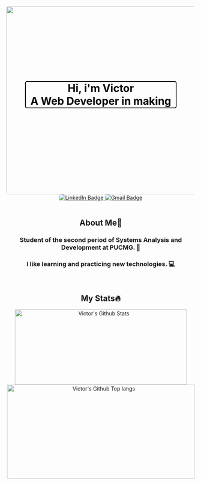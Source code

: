 <div align="center">

<h1 style="width: 400px; position:relative; top:290px; color:black; border:2px solid; border-radius:5px"> Hi, i'm Victor<br> A Web Developer in making
</h1>
<img width="800" height="500" style="border-radius:5px" src="https://github.com/user-attachments/assets/7a8c91f2-170a-43f7-87aa-34e9a1b22d6f">

<a href="https://www.linkedin.com/in/victor-barros-4b0613222/">
    <img style="border-radius:5px" src="https://img.shields.io/badge/LinkedIn-blue?style=for-the-badge&logo=linkedin&logoColor=white" alt="LinkedIn Badge"/>
  </a>
  <a href="mailto:victoremanuel6778@gmail.com">
    <img style="border-radius:5px" src="https://img.shields.io/badge/Gmail-D14836?style=for-the-badge&logo=gmail&logoColor=white" alt="Gmail Badge"/>
  </a>
</div>

<br>
<div align="center">

## About Me🙋

### Student of the second period of Systems Analysis and Development at PUCMG. 📖

### I like learning and practicing new technologies. 💻

</div>

<br>

<div align="center">

## My Stats🔥

<img width="458px" height="200px" src="https://github-readme-stats.vercel.app/api?username=victorbarros01&theme=graywhite&show_icons=true&hide_border=true&count_private=true" alt="Victor's Github Stats">

<img width="500px" height="250px" src="https://github-readme-stats.vercel.app/api/top-langs/?username=victorbarros01&layout=compact&theme=graywhite&langs_count=8&hide=jupyter%20notebook,html,css)](https://github.com/anuraghazra/github-readme-stats" alt="Victor's Github Top langs">

</div>
